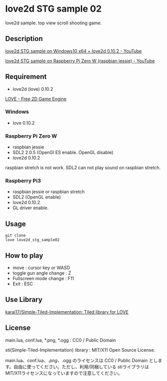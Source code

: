 love2d STG sample 02
====================

love2d sample. top view scroll shooting game.

Description
-----------

[love2d STG sample on Windows10 x64 + love2d 0.10.2 - YouTube](https://youtu.be/vdmwiL5Rz64)

[love2d STG sample on Raspberry Pi Zero W (raspbian jessie) - YouTube](https://youtu.be/sut33DIe_hg)

Requirement
-----------

* love2d (love) 0.10.2

[LOVE - Free 2D Game Engine](https://love2d.org/)
 
### Windows

* love 0.10.2

### Raspberry Pi Zero W

* raspbian jessie
* SDL2 2.0.5 (OpenGl ES enable. OpenGL disable)
* love2d 0.10.2

raspbian stretch is not work. SDL2 can not play sound on raspbian stretch.

### Raspberry Pi3

* raspbian jessie or raspbian stretch
* SDL2 (OpenGL enable)
* love2d 0.10.2
* GL driver enable.

Usage
-----

    git clone
    love love2d_stg_sample02

How to play
-----------

* move : cursor key or WASD
* toggle gun angle change : Z
* Fullscreen mode change : F11
* Exit : ESC

Use Library
-----------

[karai17/Simple-Tiled-Implementation: Tiled library for LOVE](https://github.com/karai17/Simple-Tiled-Implementation)

License
-------

main.lua, conf.lua, *.png, *.ogg : CC0 / Public Domain

sti(Simple-Tiled-Implementation) library : MIT/X11 Open Source License.

main.lua、conf.lua、*.png、*.ogg のライセンスは CC0 / Public Domain とします。自由に使ってください。ただし、利用/同梱している stiライブラリは MIT/X11ライセンスになっていますので注意してください。

